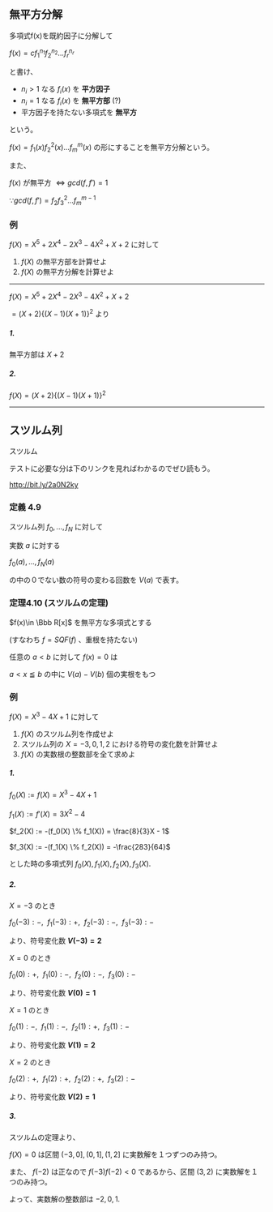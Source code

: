 ## 無平方分解

多項式f(x)を既約因子に分解して

$f(x) = cf_1^{n_1}f_2^{n_2}...f_r^{n_r}$

と書け、

* $n_i > 1$ なる $f_i(x)$ を **平方因子**
* $n_i = 1$ なる $f_i(x)$ を **無平方部** (?)
* 平方因子を持たない多項式を **無平方**

という。

$f(x) = f_1(x)f_2^2(x)...f_m^m(x)$ の形にすることを無平方分解という。

また、

$f(x)$ が無平方 $\Leftrightarrow gcd(f, f') = 1$

$\because gcd(f, f') = f_2f_3^2...f_m^{m-1}$

### 例

$f(X) = X^5 + 2X^4 - 2X^3 - 4X^2 + X + 2$ に対して

1. $f(X)$ の無平方部を計算せよ
2. $f(X)$ の無平方分解を計算せよ

----

$f(X) = X^5 + 2X^4 - 2X^3 - 4X^2 + X + 2$

$= (X+2)\{(X-1)(X+1)\}^2$ より

##### 1.

無平方部は $X+2$

##### 2.

$f(X) = (X+2)\{(X-1)(X+1)\}^2$

----


## スツルム列

スツルム

テストに必要な分は下のリンクを見ればわかるのでぜひ読もう。

http://bit.ly/2a0N2ky

### 定義 4.9

スツルム列 $f_0,...,f_N$ に対して

実数 $a$ に対する

$f_0(a), ..., f_N(a)$

の中の０でない数の符号の変わる回数を $V(a)$ で表す。


### 定理4.10 (スツルムの定理)

$f(x)\in \Bbb R[x]$ を無平方な多項式とする

(すなわち $f=SQF(f)$ 、重根を持たない)

任意の $a<b$ に対して $f(x) = 0$ は

$a < x ≦ b$ の中に $V(a) - V(b)$ 個の実根をもつ

### 例

$f(X) = X^3 - 4X + 1$ に対して

1. $f(X)$ のスツルム列を作成せよ
1. スツルム列の $X = -3, 0, 1, 2$ における符号の変化数を計算せよ
1. $f(X)$ の実数根の整数部を全て求めよ

##### 1.

$f_0(X) := f(X) = X^3 - 4X + 1$

$f_1(X) := f'(X) = 3X^2 - 4$

$f_2(X) := -(f_0(X) \% f_1(X)) = \frac{8}{3}X - 1$

$f_3(X) := -(f_1(X) \% f_2(X)) = -\frac{283}{64}$

とした時の多項式列 $f_0(X), f_1(X), f_2(X), f_3(X).$

##### 2.

$X=-3$ のとき

$f_0(-3): -,~~ f_1(-3): +,~~ f_2(-3): -,~~ f_3(-3): -$

より、符号変化数 **$V(-3) = 2$**

$X=0$ のとき

$f_0(0): +,~~ f_1(0): -,~~ f_2(0): -,~~ f_3(0): -$

より、符号変化数 **$V(0) = 1$**

$X=1$ のとき

$f_0(1): -,~~ f_1(1): -,~~ f_2(1): +,~~ f_3(1): -$

より、符号変化数 **$V(1) = 2$**

$X=2$ のとき

$f_0(2): +,~~ f_1(2): +,~~ f_2(2): +,~~ f_3(2): -$

より、符号変化数 **$V(2) = 1$**

##### 3.

スツルムの定理より、

$f(X) = 0$ は区間 $(-3,0],(0,1],(1,2]$ に実数解を１つずつのみ持つ。

また、 $f(-2)$ は正なので $f(-3)f(-2)<0$ であるから、区間 $(3,2)$ に実数解を１つのみ持つ。

よって、実数解の整数部は $-2, 0, 1.$
